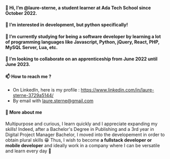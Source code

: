 #### 👋 Hi, I’m @laure-sterne, a student learner at Ada Tech School since October 2022.
#### 👀 I’m interested in development, but python specifically!
#### 🌱 I’m currently studying for being a software developer by learning a lot of programming languages like Javascript, Python, jQuery, React, PHP, MySQL Server, Lua, etc.
#### 💞️ I’m looking to collaborate on an apprenticeship from June 2022 until June 2023.
#### 📫 How to reach me ? 
- On LinkedIn, here is my profile : https://www.linkedin.com/in/laure-sterne-3729a5144/
- By email with laure.sterne@gmail.com

#### 💛 More about me 
Multipurpose and curious, I learn quickly and I appreciate expanding my skills! 
Indeed, after a Bachelor's Degree in Publishing and a 3rd year in Digital Project Manager Bachelor, I moved into the developement in order to obtain plural skills 😁 
Thus, I wish to become **a fullstack developer or mobile developer** and ideally work in a company where I can be versatile and learn every day 🤩
